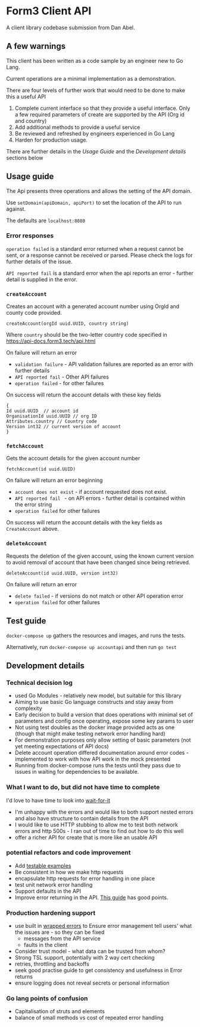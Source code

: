 # Form3 Client API

A client library codebase submission from Dan Abel.

## A few warnings
This client has been written as a code sample by an engineer new to Go Lang.

Current operations are a minimal implementation as a demonstration.

There are four levels of further work that would need to be done to make this a useful API

1. Complete current interface so that they provide a useful interface. 
   Only a few required parameters of create are supported by the API (Org id and country)
2. Add additional methods to provide a useful service
3. Be reviewed and refreshed by engineers experienced in Go Lang
4. Harden for production usage. 

There are further details in the *Usage Guide* and the *Development details* sections below  



## Usage guide

The Api presents three operations and allows the setting of the API domain.

Use `setDomain(apiDomain, apiPort)` to set the location of the API to run against.

The defaults are `localhost:8080`

### Error responses

`operation failed` is a standard error returned when a request 
cannot be sent, or a response cannot be received or parsed. Please
check the logs for further details of the issue.

`API reported fail` is a standard error when the api reports an error - further detail
is supplied in the error. 

### `createAccount`

Creates an account with a generated account number using OrgId and county code provided. 

`createAccount(orgId uuid.UUID, country string)`

Where `country` should be the two-letter country code specified in https://api-docs.form3.tech/api.html

On failure will return an error

 - `validation failure` - API validation failures are reported as an error with further details
 - `API reported fail` - Other API failures
 - `operation failed` - for other failures

On success will return the account details with these key fields 

```
{
Id uuid.UUID  // account id
OrganisationId uuid.UUID // org ID
Attributes.country // Country code 
Version int32 // current version of account
}
```

### `fetchAccount`

Gets the account details for the given account number

`fetchAccount(id uuid.UUID)` 

On failure will return an error beginning
 - `account does not exist` - if account requested does not exist. 
 - `API reported fail ` - on API errors - further detail is contained within the error string
 - `operation failed` for other failures

On success will return the account details with the key fields as `CreateAccount` above.

### `deleteAccount`

Requests the deletion of the given account, using the known current version to avoid removal of 
account that have been changed since being retrieved.

`deleteAccount(id uuid.UUID, version int32)`

On failure will return an error
- `delete failed` - if versions do not match or other API operation error
- `operation failed` for other failures

## Test guide

`docker-compose up` gathers the resources and images, and runs the tests.

Alternatively, run `docker-compose up accountapi` and then run `go test`

## Development details
### Technical decision log
- used Go Modules - relatively new model, but suitable for this library
- Aiming to use basic Go language constructs and stay away from complexity    
- Early decision to build a version that does operations with minimal 
  set of parameters and config once operating, expose some key params to
  user
- Not using test doubles as the docker image provided acts as one (though that 
  might make testing network error handling hard) 
- For demonstration purposes only allow setting of basic parameters (not yet meeting expectations of API docs)   
- Delete account operation differed documentation around error codes - implemented to work with how API work in the mock presented
- Running from docker-compose runs the tests until they pass due to issues in waiting for dependencies to be available.

### What I want to do, but did not have time to complete 
  I'd love to have time to look into [wait-for-it](https://github.com/vishnubob/wait-for-it)
- I'm unhappy with the errors and would like to both support nested errors and also have structure to contain details from the API
- I would like to use HTTP stubbing to allow me to test both network errors and http 500s - I ran out of time to find out how to do this well
- offer a richer API for create that is more like an usable API
  
### potential refactors and code improvement
* Add [testable examples](https://blog.golang.org/examples)  
* Be consistent in how we make http requests
 * encapsulate http requests for error handling in one place
 * test unit network error handling
 * Support defaults in the API
 * Improve error returning in the API. [This guide](https://dave.cheney.net/2016/04/27/dont-just-check-errors-handle-them-gracefully) has good points. 

### Production hardening support
* use built in [wrapped errors](https://blog.golang.org/go1.13-errors) to Ensure error management tell users' what the issues are - so they can be fixed
  - messages from the API service
  - faults in the client
* Consider trust model - what data can be trusted from whom?
* Strong TSL support, potentially with 2 way cert checking
* retries, throttling and backoffs
* seek good practise guide to get consistency and usefulness in Error returns
* ensure logging does not reveal secrets or personal information

### Go lang points of confusion
* Capitalisation of struts and elements
* balance of small methods vs cost of repeated error handling